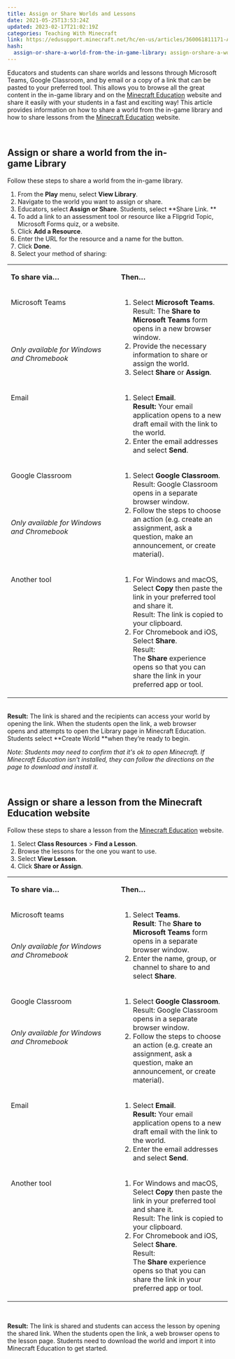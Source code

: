 ```yaml
---
title: Assign or Share Worlds and Lessons
date: 2021-05-25T13:53:24Z
updated: 2023-02-17T21:02:19Z
categories: Teaching With Minecraft
link: https://edusupport.minecraft.net/hc/en-us/articles/360061811171-Assign-or-Share-Worlds-and-Lessons
hash:
  assign-or-share-a-world-from-the-in-game-library: assign-orshare-a-world-from-the-in-gamelibrary
---
```


Educators and students can share worlds and lessons through Microsoft Teams, Google Classroom, and by email or a copy of a link that can be pasted to your preferred tool. This allows you to browse all the great content in the in-game library and on the [Minecraft Education](https://education.minecraft.net/) website and share it easily with your students in a fast and exciting way! This article provides information on how to share a world from the in-game library and how to share lessons from the [Minecraft Education](https://education.minecraft.net/) website. 

 

## Assign or share a world from the in-game Library 

Follow these steps to share a world from the in-game library. 

1.  From the **Play** menu, select **View Library**. 
2.  Navigate to the world you want to assign or share. 
3.  Educators, select **Assign or Share**. Students, select **Share Link. ** 
4.  To add a link to an assessment tool or resource like a Flipgrid Topic, Microsoft Forms quiz, or a website.  
5.  Click **Add a Resource**. 
6.  Enter the URL for the resource and a name for the button. 
7.  Click **Done**. 
8.  Select your method of sharing: 

<table data-border="1" data-tablestyle="MsoTableGrid" data-tablelook="1184" aria-rowcount="5">
<colgroup>
<col style="width: 50%" />
<col style="width: 50%" />
</colgroup>
<tbody>
<tr aria-rowindex="1">
<td style="width: 171px" data-celllook="0"><p><strong>To share via…</strong> </p></td>
<td style="width: 506px" data-celllook="0"><p><strong>Then…</strong> </p></td>
</tr>
<tr aria-rowindex="2">
<td style="width: 171px; vertical-align: top" data-celllook="0"><p>Microsoft Teams </p>
<p> </p>
<p> </p>
<p><em>Only available for Windows and Chromebook</em> </p></td>
<td style="width: 171px; vertical-align: top" data-celllook="0"><ol>
<li>Select <strong>Microsoft Teams</strong>. <br />
Result: The <strong>Share to Microsoft Teams</strong> form opens in a new browser window. </li>
<li>Provide the necessary information to share or assign the world. </li>
<li>Select <strong>Share</strong> or <strong>Assign</strong>. </li>
</ol></td>
</tr>
<tr aria-rowindex="3">
<td style="width: 171px; vertical-align: top" data-celllook="0"><p>Email </p></td>
<td style="width: 171px; vertical-align: top" data-celllook="0"><ol>
<li>Select <strong>Email</strong>. <br />
<strong>Result:</strong> Your email application opens to a new draft email with the link to the world. </li>
<li>Enter the email addresses and select <strong>Send</strong>. </li>
</ol></td>
</tr>
<tr aria-rowindex="4">
<td style="width: 171px; vertical-align: top" data-celllook="0"><p>Google Classroom </p>
<p> </p>
<p> </p>
<p><em>Only available for Windows and Chromebook</em> </p></td>
<td style="width: 171px; vertical-align: top" data-celllook="0"><ol>
<li>Select <strong>Google Classroom</strong>. <br />
Result: Google Classroom opens in a separate browser window. </li>
<li>Follow the steps to choose an action (e.g. create an assignment, ask a question, make an announcement, or create material). </li>
</ol></td>
</tr>
<tr aria-rowindex="5">
<td style="width: 171px; vertical-align: top" data-celllook="0"><p>Another tool </p></td>
<td style="width: 171px; vertical-align: top" data-celllook="0"><ol>
<li>For Windows and macOS, Select <strong>Copy</strong> then paste the link in your preferred tool and share it. <br />
Result: The link is copied to your clipboard. </li>
<li>For Chromebook and iOS, Select <strong>Share</strong>. <br />
Result: The <strong>Share </strong>experience opens so that you can share the link in your preferred app or tool. </li>
</ol></td>
</tr>
</tbody>
</table>

   
**Result:** The link is shared and the recipients can access your world by opening the link. When the students open the link, a web browser opens and attempts to open the Library page in Minecraft Education. Students select **Create World **when they’re ready to begin.  

*Note: Students may need to confirm that it's ok to open Minecraft. If Minecraft Education isn't installed, they can follow the directions on the page to download and install it.*  

 

## Assign or share a lesson from the Minecraft Education website 

Follow these steps to share a lesson from the [Minecraft Education](https://education.minecraft.net/) website. 

1.  Select **Class Resources** \> **Find a Lesson**. 
2.  Browse the lessons for the one you want to use. 
3.  Select **View Lesson**. 
4.  Click **Share or Assign**. 

<table data-border="1" data-tablestyle="MsoTableGrid" data-tablelook="1184" aria-rowcount="5">
<colgroup>
<col style="width: 50%" />
<col style="width: 50%" />
</colgroup>
<tbody>
<tr aria-rowindex="1">
<td style="width: 171px" data-celllook="0"><p><strong>To share via…</strong> </p></td>
<td style="width: 506px" data-celllook="0"><p><strong>Then…</strong> </p></td>
</tr>
<tr aria-rowindex="2">
<td style="width: 171px; vertical-align: top" data-celllook="0"><p>Microsoft teams </p>
<p> </p>
<p><em>Only available for Windows and Chromebook</em> </p></td>
<td style="width: 171px; vertical-align: top" data-celllook="0"><ol>
<li>Select <strong>Teams</strong>. <br />
<strong>Result</strong>: The <strong>Share to Microsoft Teams</strong> form opens in a separate browser window. </li>
<li>Enter the name, group, or channel to share to and select <strong>Share</strong>. </li>
</ol></td>
</tr>
<tr aria-rowindex="3">
<td style="width: 171px; vertical-align: top" data-celllook="0"><p>Google Classroom </p>
<p> </p>
<p><em>Only available for Windows and Chromebook</em> </p></td>
<td style="width: 171px; vertical-align: top" data-celllook="0"><ol>
<li>Select <strong>Google Classroom</strong>. <br />
Result: Google Classroom opens in a separate browser window. </li>
<li>Follow the steps to choose an action (e.g. create an assignment, ask a question, make an announcement, or create material). </li>
</ol></td>
</tr>
<tr aria-rowindex="4">
<td style="width: 171px; vertical-align: top" data-celllook="0"><p>Email </p></td>
<td style="width: 171px; vertical-align: top" data-celllook="0"><ol>
<li>Select <strong>Email</strong>. <br />
<strong>Result:</strong> Your email application opens to a new draft email with the link to the world. </li>
<li>Enter the email addresses and select <strong>Send</strong>. </li>
</ol></td>
</tr>
<tr aria-rowindex="5">
<td style="width: 171px; vertical-align: top" data-celllook="0"><p>Another tool </p></td>
<td style="width: 171px; vertical-align: top" data-celllook="0"><ol>
<li>For Windows and macOS, Select <strong>Copy</strong> then paste the link in your preferred tool and share it. <br />
Result: The link is copied to your clipboard. </li>
<li>For Chromebook and iOS, Select <strong>Share</strong>. <br />
Result: The <strong>Share </strong>experience opens so that you can share the link in your preferred app or tool. </li>
</ol></td>
</tr>
</tbody>
</table>

 

**Result:** The link is shared and students can access the lesson by opening the shared link. When the students open the link, a web browser opens to the lesson page. Students need to download the world and import it into Minecraft Education to get started.
